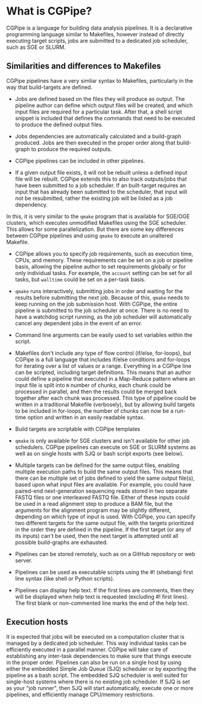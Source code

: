 
# What is CGPipe?

CGPipe is a language for building data analysis pipelines. It is a declarative programming language similar to Makefiles, however instead of directly executing target scripts, jobs are submitted to a dedicated job scheduler, such as SGE or SLURM. 

## Similarities and differences to Makefiles

CGPipe pipelines have a very simliar syntax to Makefiles, particularly in the way that build-targets are defined.

* Jobs are defined based on the files they will produce as output. The pipeline author can define which output files will be created, and which input files are required for a particular task. After that, a shell script snippet is included that defines the commands that need to be executed to produce the defined output files.

* Jobs dependencies are automatically calculated and a build-graph produced. Jobs are then executed in the proper order along that build-graph to produce the required outputs.

* CGPipe pipelines can be included in other pipelines.

* If a given output file exists, it will not be rebuilt unless a defined input file will be rebuilt. CGPipe extends this to also track outputs/jobs that have been submitted to a job scheduler. If an built-target requires an input that has already been submitted to the scheduler, that input will not be resubmitted, rather the existing job will be listed as a job dependency.

In this, it is very similar to the `qmake` program that is available for SGE/OGE clusters, which executes unmodified Makefiles using the SGE scheduler. This allows for some parallelization. But there are some key differences between CGPipe pipelines and using `qmake` to execute an unaltered Makefile.

* CGPipe allows you to specify job requirements, such as execution time, CPUs, and memory. These requirements can be set on a job or pipeline basis, allowing the pipeline author to set requirements globally or for only individual tasks. For example, the `account` setting can be set for all tasks, but `walltime` could be set on a per-task basis.

* `qmake` runs interactively, submitting jobs in order and waiting for the results before submitting the next job. Because of this, `qmake` needs to keep running on the job submission host. With CGPipe, the entire pipeline is submitted to the job scheduler at once. There is no need to have a watchdog script running, as the job scheduler will automatically cancel any dependent jobs in the event of an error.

* Command line arguments can be easily used to set variables within the script.

* Makefiles don't include any type of flow control (if/else, for-loops), but CGPipe is a full language that includes if/else conditions and for-loops for iterating over a list of values or a range. Everything in a CGPipe line can be scripted, including target definitions. This means that an author could define a pipeline that executed in a Map-Reduce pattern where an input file is split into `N` number of chunks, each chunk could be processed in parallel, and then the results could be merged back together after each chunk was processed. This type of pipeline could be written in a traditional Makefile (verbosely), but by allowing build targets to be included in for-loops, the number of chunks can now be a run-time option and written in an easily readable syntax.

* Build targets are scriptable with CGPipe templates

* `qmake` is only available for SGE clusters and isn't available for other job schedulers. CGPipe pipelines can execute on SGE or SLURM systems as well as on single hosts with SJQ or bash script exports (see below).

* Multiple targets can be defined for the same output files, enabling multiple execution paths to build the same output files. This means that there can be multiple set of jobs defined to yield the same output file(s), based upon what input files are available. For example, you could have paired-end next-generation sequencing reads stored in two separate FASTQ files or one interleaved FASTQ file. Either of these inputs could be used in a read alignment step to produce a BAM file, but the arguments for the alignment program may be slightly different, depending on which type of input is used. With CGPipe, you can specify two different targets for the same output file, with the targets prioritized in the order they are defined in the pipeline. If the first target (or any of its inputs) can't be used, then the next target is attempted until all possible build-graphs are exhausted.

* Pipelines can be stored remotely, such as on a GitHub repository or web server.

* Pipelines can be used as executable scripts using the #! (shebang) first line syntax (like shell or Python scripts).

* Pipelines can display help text. If the first lines are comments, then they will be displayed when help text is requested (excluding #! first lines). The first blank or non-commented line marks the end of the help text.

## Execution hosts

It is expected that jobs will be executed on a computation cluster that is managed by a dedicated job scheduler. This way individual tasks can be efficiently executed in a parallel manner. CGPipe will take care of establishing any inter-task dependencies to make sure that things execute in the proper order. Pipelines can also be run on a single host by using either the embedded Simple Job Queue (SJQ) scheduler or by exporting the pipeline as a bash script. The embedded SJQ scheduler is well suited for single-host systems where there is no existing job scheduler. If SJQ is set as your "job runner", then SJQ will start automatically, execute one or more pipelines, and efficiently manage CPU/memory restrictions.